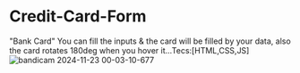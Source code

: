 # Credit-Card-Form
"Bank Card" You can fill the inputs & the card will be filled by your data, also the card rotates 180deg when you hover it...Tecs:[HTML,CSS,JS]
![bandicam 2024-11-23 00-03-10-677](https://github.com/user-attachments/assets/e5af5524-b1fb-4f18-b151-bbc2b72b9c36)
